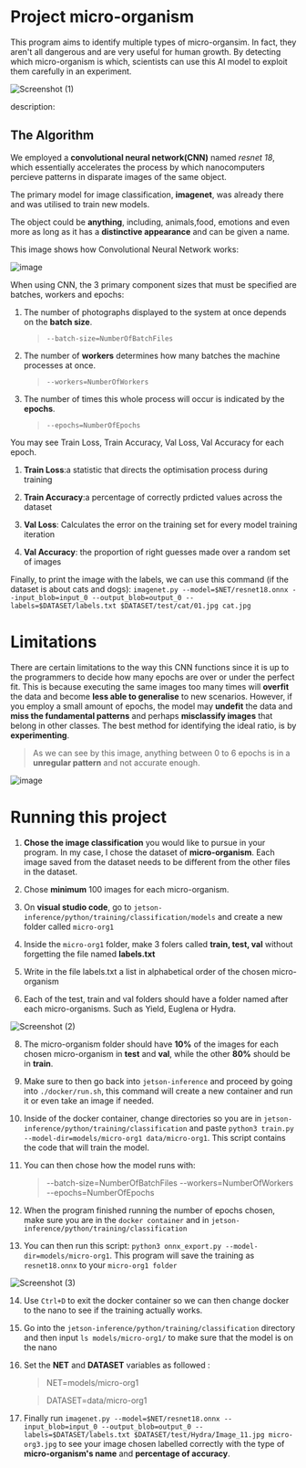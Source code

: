 # Project micro-organism
 
This program aims to identify multiple types of micro-organsim. In fact, they aren't all dangerous and are very useful for human growth. By detecting which micro-organism is which, scientists can use this AI model to exploit them carefully in an experiment.


![Screenshot (1)](https://github.com/Ariel419/Project-micro-organism/assets/174376607/ffc0ecaa-1769-4a42-8603-5f1907a0869c)

description:

> 


## The Algorithm

We employed a **convolutional neural network(CNN)** named *resnet 18*, which essentially accelerates the process by which nanocomputers percieve patterns in disparate images of the same object.

The primary model for image classification, **imagenet**, was already there and was utilised to train new models.

The object could be **anything**, including, animals,food, emotions and even more as long as it has a **distinctive appearance** and can be given a name.

This image shows how Convolutional Neural Network works:

![image](https://github.com/Ariel419/Project-micro-organism/assets/174376607/2a6212d8-561d-4385-a8d2-81058f2d636c)


When using CNN, the 3 primary component sizes that must be specified are batches, workers and epochs:

1) The number of photographs displayed to the system at once depends on the **batch size**.
   >  `--batch-size=NumberOfBatchFiles`

 
2) The number of **workers** determines how many batches the machine processes at once.
   
   > `--workers=NumberOfWorkers`
 
3) The number of times this whole process will occur is indicated by the **epochs**.

   > `--epochs=NumberOfEpochs`
 
You may see Train Loss, Train Accuracy, Val Loss, Val Accuracy for each epoch.

1. **Train Loss**:a statistic that directs the optimisation process during training

2. **Train Accuracy**:a percentage of correctly prdicted values across the dataset

3. **Val Loss**: Calculates the error on the training set for every model training iteration

4. **Val Accuracy**: the proportion of right guesses made over a random set of images

Finally, to print the image with the labels, we can use this command (if the dataset is about cats and dogs):
`imagenet.py --model=$NET/resnet18.onnx --input_blob=input_0 --output_blob=output_0 --labels=$DATASET/labels.txt $DATASET/test/cat/01.jpg cat.jpg`

# Limitations

There are certain limitations to the way this CNN functions since it is up to the programmers to decide how many epochs are over or under the perfect fit.
This is because executing the same images too many times will **overfit** the data and become **less able to generalise** to new scenarios. 
However, if you employ a small amount of epochs, the model may **undefit** the data and **miss the fundamental patterns** and perhaps **misclassify images** that belong in other classes. The best method for identifying the ideal ratio, is by **experimenting**.

> As we can see by this image, anything between 0 to 6 epochs is in a **unregular pattern** and not accurate enough. 

![image](https://github.com/Ariel419/Project-micro-organism/assets/174376607/1b0757c7-e8c9-4e75-91b1-dba3ada52c51)


# Running this project

1) **Chose the image classification** you would like to pursue in your program. In my case, I chose the dataset of **micro-organism**. Each image saved from the dataset needs to be different from the other files in the dataset.

2) Chose **minimum** 100 images for each micro-organism.

3) On **visual studio code**, go to `jetson-inference/python/training/classification/models` and create a new folder called `micro-org1`

4) Inside the `micro-org1` folder, make 3 folers called **train, test, val** without forgetting the file named **labels.txt**

5) Write in the file labels.txt a list in alphabetical order of the chosen micro-organism

6) Each of the test, train and val folders should have a folder named after each micro-organisms. Such as Yield, Euglena or Hydra.

![Screenshot (2)](https://github.com/Ariel419/Project-micro-organism/assets/174376607/500235ce-6f18-491d-ae1f-e9ddd34c9a02)


8) The micro-organism folder should have **10%** of the images for each chosen micro-organism in **test** and **val**, while the other **80%** should be in **train**.

9) Make sure to then go back into `jetson-inference` and proceed by going into `./docker/run.sh`, this command will create a new container and run it or even take an image if needed.

10) Inside of the docker container,  change directories so you are in `jetson-inference/python/training/classification` and paste `python3 train.py --model-dir=models/micro-org1 data/micro-org1`. This script contains the code that will train the model.

11) You can then chose how the model runs with:
    > --batch-size=NumberOfBatchFiles
    > --workers=NumberOfWorkers
    > --epochs=NumberOfEpochs

12) When the program finished running the number of epochs chosen, make sure you are in the `docker container` and in `jetson-inference/python/training/classification`

13) You can then run this script: `python3 onnx_export.py --model-dir=models/micro-org1`. This program will save the training as `resnet18.onnx` to your `micro-org1 folder`

![Screenshot (3)](https://github.com/Ariel419/Project-micro-organism/assets/174376607/4af962f8-4a9e-494e-b373-41904c632ad0)



14) Use `Ctrl+D` to exit the docker container so we can then change docker to the nano to see if the training actually works.

15) Go into the `jetson-inference/python/training/classification` directory and then input `ls models/micro-org1/` to make sure that the model is on the nano

16) Set the **NET** and **DATASET** variables as followed :
    > NET=models/micro-org1

    > DATASET=data/micro-org1

17) Finally run `imagenet.py --model=$NET/resnet18.onnx --input_blob=input_0 --output_blob=output_0 --labels=$DATASET/labels.txt $DATASET/test/Hydra/Image_11.jpg micro-org3.jpg` to see your image chosen labelled correctly with the type of **micro-organism's name** and **percentage of accuracy**.

